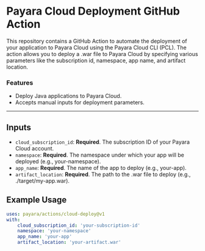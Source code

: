 # Payara Cloud Deployment GitHub Action

This repository contains a GitHub Action to automate the deployment of your application to Payara Cloud using the Payara Cloud CLI (PCL). The action allows you to deploy a .war file to Payara Cloud by specifying various parameters like the subscription id, namespace, app name, and artifact location.

### Features
- Deploy Java applications to Payara Cloud. 
- Accepts manual inputs for deployment parameters.

---
## Inputs

- `cloud_subscription_id`: **Required**. The subscription ID of your Payara Cloud account.
- `namespace`: **Required**. The namespace under which your app will be deployed (e.g., your-namespace). 
- `app_name`: **Required**. The name of the app to deploy (e.g., your-app). 
- `artifact_location`: **Required**. The path to the .war file to deploy (e.g., ./target/my-app.war).

## Example Usage

```yaml
uses: payara/actions/cloud-deploy@v1
with:
    cloud_subscription_id: 'your-subscription-id'
    namespace: 'your-namespace'
    app_name: 'your-app'
    artifact_location: 'your-artifact.war'
```
